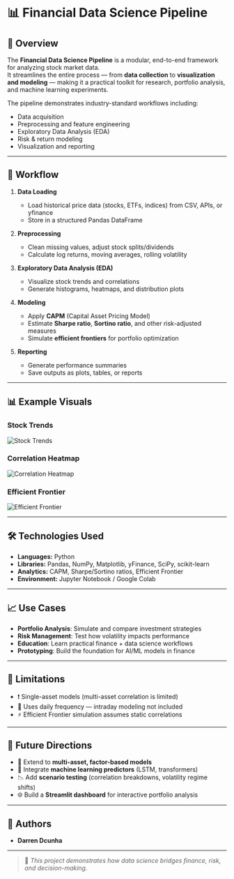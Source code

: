 # 📊 Financial Data Science Pipeline  

## 📌 Overview  
The **Financial Data Science Pipeline** is a modular, end-to-end framework for analyzing stock market data.  
It streamlines the entire process — from **data collection** to **visualization and modeling** — making it a practical toolkit for research, portfolio analysis, and machine learning experiments.  

The pipeline demonstrates industry-standard workflows including:  
- Data acquisition  
- Preprocessing and feature engineering  
- Exploratory Data Analysis (EDA)  
- Risk & return modeling  
- Visualization and reporting  

---

## 🔁 Workflow  

1. **Data Loading**  
   - Load historical price data (stocks, ETFs, indices) from CSV, APIs, or yfinance  
   - Store in a structured Pandas DataFrame  

2. **Preprocessing**  
   - Clean missing values, adjust stock splits/dividends  
   - Calculate log returns, moving averages, rolling volatility  

3. **Exploratory Data Analysis (EDA)**  
   - Visualize stock trends and correlations  
   - Generate histograms, heatmaps, and distribution plots  

4. **Modeling**  
   - Apply **CAPM** (Capital Asset Pricing Model)  
   - Estimate **Sharpe ratio**, **Sortino ratio**, and other risk-adjusted measures  
   - Simulate **efficient frontiers** for portfolio optimization  

5. **Reporting**  
   - Generate performance summaries  
   - Save outputs as plots, tables, or reports  

---

## 📊 Example Visuals  

### Stock Trends  
![Stock Trends](results/stock_trends.png)  

### Correlation Heatmap  
![Correlation Heatmap](results/correlation.png)  

### Efficient Frontier  
![Efficient Frontier](results/efficient_frontier.png)  

---

## 🛠️ Technologies Used  
- **Languages:** Python  
- **Libraries:** Pandas, NumPy, Matplotlib, yFinance, SciPy, scikit-learn  
- **Analytics:** CAPM, Sharpe/Sortino ratios, Efficient Frontier  
- **Environment:** Jupyter Notebook / Google Colab  

---

## 📈 Use Cases  
- **Portfolio Analysis**: Simulate and compare investment strategies  
- **Risk Management**: Test how volatility impacts performance  
- **Education**: Learn practical finance + data science workflows  
- **Prototyping**: Build the foundation for AI/ML models in finance  

---

## 🚧 Limitations  
- ❗ Single-asset models (multi-asset correlation is limited)  
- 📅 Uses daily frequency — intraday modeling not included  
- ⚡ Efficient Frontier simulation assumes static correlations  

---

## 🔮 Future Directions  
- 🧪 Extend to **multi-asset, factor-based models**  
- 🏦 Integrate **machine learning predictors** (LSTM, transformers)  
- 📉 Add **scenario testing** (correlation breakdowns, volatility regime shifts)  
- 🌐 Build a **Streamlit dashboard** for interactive portfolio analysis  

---

## 👥 Authors  
- **Darren Dcunha**  

---

> 🚀 *This project demonstrates how data science bridges finance, risk, and decision-making.*  
